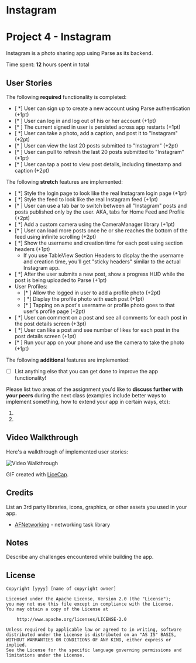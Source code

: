 # Instagram
# Project 4 - Instagram

Instagram is a photo sharing app using Parse as its backend.

Time spent: **12** hours spent in total

## User Stories

The following **required** functionality is completed:

- [ *] User can sign up to create a new account using Parse authentication (+1pt)
- [* ] User can log in and log out of his or her account (+1pt)
- [* ] The current signed in user is persisted across app restarts (+1pt)
- [ *] User can take a photo, add a caption, and post it to "Instagram" (+2pt)
- [* ] User can view the last 20 posts submitted to "Instagram" (+2pt)
- [* ] User can pull to refresh the last 20 posts submitted to "Instagram" (+1pt)
- [* ] User can tap a post to view post details, including timestamp and caption (+2pt)

The following **stretch** features are implemented:

- [ *] Style the login page to look like the real Instagram login page (+1pt)
- [ *] Style the feed to look like the real Instagram feed (+1pt)
- [* ] User can use a tab bar to switch between all "Instagram" posts and posts published only by the user. AKA, tabs for Home Feed and Profile (+2pt)
- [ *] Add a custom camera using the CameraManager library (+1pt)
- [* ] User can load more posts once he or she reaches the bottom of the feed using infinite scrolling (+2pt)
- [ *] Show the username and creation time for each post using section headers (+1pt)
   - If you use TableView Section Headers to display the the username and creation time, you'll get "sticky headers" similar to the actual Instagram app.
- [ *] After the user submits a new post, show a progress HUD while the post is being uploaded to Parse (+1pt)
- User Profiles:
   - [* ] Allow the logged in user to add a profile photo (+2pt)
   - [ *] Display the profile photo with each post (+1pt)
   - [* ] Tapping on a post's username or profile photo goes to that user's profile page (+2pt)
- [ *] User can comment on a post and see all comments for each post in the post details screen (+3pt)
- [ *] User can like a post and see number of likes for each post in the post details screen (+1pt)
- [* ] Run your app on your phone and use the camera to take the photo (+1pt)


The following **additional** features are implemented:

- [ ] List anything else that you can get done to improve the app functionality!

Please list two areas of the assignment you'd like to **discuss further with your peers** during the next class (examples include better ways to implement something, how to extend your app in certain ways, etc):

1.
2.

## Video Walkthrough

Here's a walkthrough of implemented user stories:

<img src='http://i.imgur.com/link/to/your/gif/file.gif' title='Video Walkthrough' width='' alt='Video Walkthrough' />

GIF created with [LiceCap](http://www.cockos.com/licecap/).

## Credits

List an 3rd party libraries, icons, graphics, or other assets you used in your app.

- [AFNetworking](https://github.com/AFNetworking/AFNetworking) - networking task library


## Notes

Describe any challenges encountered while building the app.

## License

    Copyright [yyyy] [name of copyright owner]

    Licensed under the Apache License, Version 2.0 (the "License");
    you may not use this file except in compliance with the License.
    You may obtain a copy of the License at

        http://www.apache.org/licenses/LICENSE-2.0

    Unless required by applicable law or agreed to in writing, software
    distributed under the License is distributed on an "AS IS" BASIS,
    WITHOUT WARRANTIES OR CONDITIONS OF ANY KIND, either express or implied.
    See the License for the specific language governing permissions and
    limitations under the License.
